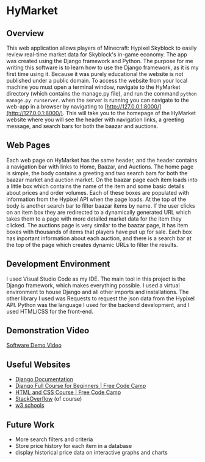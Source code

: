 # HyMarket
## Overview
This web application allows players of Minecraft: Hypixel Skyblock to easily review real-time market data for Skyblock's in-game economy. The app was created using the Django
framework and Python. The purpose for me writing this software is to learn how to use the Django framework, as it is my first time using it. Because it was purely educational
the website is not published under a public domain. To access the website from your local machine you must open a terminal window, navigate to the HyMarket directory (which 
contains the manage.py file), and run the command `python manage.py runserver`. when the server is running you can navigate to the web-app in a browser by navigating to 
[http://127.0.0.1:8000/](http://127.0.0.1:8000/). This will take you to the homepage of the HyMarket website where you will see the header with navigation links, a greeting 
message, and search bars for both the baazar and auctions.

## Web Pages

Each web page on HyMarket has the same header, and the header contains a navigation bar with links to Home, Baazar, and Auctions. The home page is simple, the body 
contains a greeting and two search bars for both the baazar market and auction market. On the baazar page each item loads into a little box which contains the name of the item
and some basic details about prices and order volumes. Each of these boxes are populated with information from the Hypixel API when the page loads. At the top of the body is
another search bar to filter baazar items by name. If the user clicks on an item box they are redirected to a dynamically generated URL which takes them to a page with more 
detailed market data for the item they clicked. The auctions page is very similar to the baazar page, it has item boxes with thousands of items that players have put up for
sale. Each box has inportant information about each auction, and there is a search bar at the top of the page which creates dynamic URLs to filter the results.

## Development Environment

I used Visual Studio Code as my IDE. The main tool in this project is the Django framework, which makes everything possible. I used a virtual environment to house Django and 
all other imports and installations. The other library I used was Requests to request the json data from the Hypixel API. Python was the language I used for the backend 
development, and I used HTML/CSS for the front-end.

## Demonstration Video
[Software Demo Video](http://youtube.link.goes.here)

## Useful Websites

* [Django Documentation](https://docs.djangoproject.com/)
* [Django Full Course for Beginners | Free Code Camp](https://www.freecodecamp.org/news/python-django-course/)
* [HTML and CSS Course | Free Code Camp](https://www.freecodecamp.org/news/html-and-css-course/)
* [StackOverflow](https://stackoverflow.com/) (of course)
* [w3 schools](https://www.w3schools.com/)

## Future Work

* More search filters and criteria
* Store price history for each item in a database
* display historical price data on interactive graphs and charts
